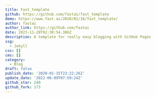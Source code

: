```yaml
---
title: Fast_template
github: https://github.com/fastai/fast_template
demo: https://www.fast.ai/2020/01/16/fast_template/
author: fastai
author_link: https://github.com/fastai
date: 2023-11-28T02:30:54.386Z
description: A template for really easy blogging with GitHub Pages
ssg:
  - Jekyll
css: []
cms: []
category:
  - Blog
draft: false
publish_date: '2020-01-15T23:22:26Z'
update_date: '2022-06-09T07:59:24Z'
github_star: 240
github_fork: 173
---
```

